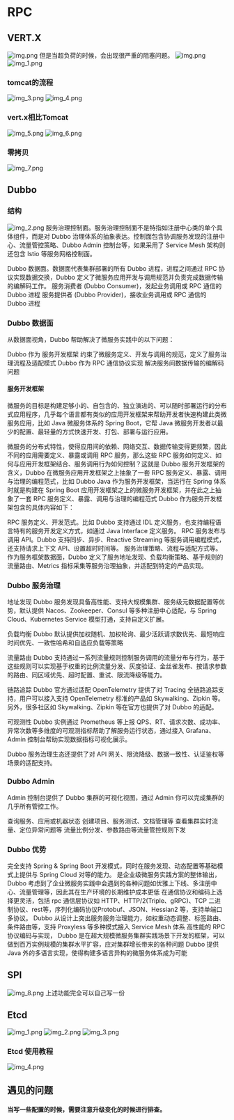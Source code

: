 
# RPC
## VERT.X
![img.png](img/img.png)
但是当超负荷的时候，会出现很严重的阻塞问题。
![img.png](img.png)
![img_1.png](img_1.png)

### tomcat的流程
![img_3.png](img_3.png)
![img_4.png](img_4.png)
### vert.x相比Tomcat
![img_5.png](img_5.png)
![img_6.png](img_6.png)
### 零拷贝
![img_7.png](img_7.png)

## Dubbo
### 结构
![img_2.png](img_2.png)
服务治理控制面。服务治理控制面不是特指如注册中心类的单个具体组件，而是对 Dubbo 治理体系的抽象表达。控制面包含协调服务发现的注册中心、流量管控策略、Dubbo Admin 控制台等，如果采用了 Service Mesh 架构则还包含 Istio 等服务网格控制面。

Dubbo 数据面。数据面代表集群部署的所有 Dubbo 进程，进程之间通过 RPC 协议实现数据交换，Dubbo 定义了微服务应用开发与调用规范并负责完成数据传输的编解码工作。
服务消费者 (Dubbo Consumer)，发起业务调用或 RPC 通信的 Dubbo 进程
服务提供者 (Dubbo Provider)，接收业务调用或 RPC 通信的 Dubbo 进程
### Dubbo 数据面
从数据面视角，Dubbo 帮助解决了微服务实践中的以下问题：

Dubbo 作为 服务开发框架 约束了微服务定义、开发与调用的规范，定义了服务治理流程及适配模式
Dubbo 作为 RPC 通信协议实现 解决服务间数据传输的编解码问题

#### 服务开发框架
微服务的目标是构建足够小的、自包含的、独立演进的、可以随时部署运行的分布式应用程序，几乎每个语言都有类似的应用开发框架来帮助开发者快速构建此类微服务应用，比如 Java 微服务体系的 Spring Boot，它帮 Java 微服务开发者以最少的配置、最轻量的方式快速开发、打包、部署与运行应用。

微服务的分布式特性，使得应用间的依赖、网络交互、数据传输变得更频繁，因此不同的应用需要定义、暴露或调用 RPC 服务，那么这些 RPC 服务如何定义、如何与应用开发框架结合、服务调用行为如何控制？这就是 Dubbo 服务开发框架的含义，Dubbo 在微服务应用开发框架之上抽象了一套 RPC 服务定义、暴露、调用与治理的编程范式，比如 Dubbo Java 作为服务开发框架，当运行在 Spring 体系时就是构建在 Spring Boot 应用开发框架之上的微服务开发框架，并在此之上抽象了一套 RPC 服务定义、暴露、调用与治理的编程范式
Dubbo 作为服务开发框架包含的具体内容如下：

RPC 服务定义、开发范式。比如 Dubbo 支持通过 IDL 定义服务，也支持编程语言特有的服务开发定义方式，如通过 Java Interface 定义服务。
RPC 服务发布与调用 API。Dubbo 支持同步、异步、Reactive Streaming 等服务调用编程模式，还支持请求上下文 API、设置超时时间等。
服务治理策略、流程与适配方式等。作为服务框架数据面，Dubbo 定义了服务地址发现、负载均衡策略、基于规则的流量路由、Metrics 指标采集等服务治理抽象，并适配到特定的产品实现。
### Dubbo 服务治理
地址发现
Dubbo 服务发现具备高性能、支持大规模集群、服务级元数据配置等优势，默认提供 Nacos、Zookeeper、Consul 等多种注册中心适配，与 Spring Cloud、Kubernetes Service 模型打通，支持自定义扩展。

负载均衡
Dubbo 默认提供加权随机、加权轮询、最少活跃请求数优先、最短响应时间优先、一致性哈希和自适应负载等策略

流量路由
Dubbo 支持通过一系列流量规则控制服务调用的流量分布与行为，基于这些规则可以实现基于权重的比例流量分发、灰度验证、金丝雀发布、按请求参数的路由、同区域优先、超时配置、重试、限流降级等能力。

链路追踪
Dubbo 官方通过适配 OpenTelemetry 提供了对 Tracing 全链路追踪支持，用户可以接入支持 OpenTelemetry 标准的产品如 Skywalking、Zipkin 等。另外，很多社区如 Skywalking、Zipkin 等在官方也提供了对 Dubbo 的适配。

可观测性
Dubbo 实例通过 Prometheus 等上报 QPS、RT、请求次数、成功率、异常次数等多维度的可观测指标帮助了解服务运行状态，通过接入 Grafana、Admin 控制台帮助实现数据指标可视化展示。

Dubbo 服务治理生态还提供了对 API 网关、限流降级、数据一致性、认证鉴权等场景的适配支持。

### Dubbo Admin
Admin 控制台提供了 Dubbo 集群的可视化视图，通过 Admin 你可以完成集群的几乎所有管控工作。

查询服务、应用或机器状态
创建项目、服务测试、文档管理等
查看集群实时流量、定位异常问题等
流量比例分发、参数路由等流量管控规则下发
### Dubbo 优势
完全支持 Spring & Spring Boot 开发模式，同时在服务发现、动态配置等基础模式上提供与 Spring Cloud 对等的能力。
是企业级微服务实践方案的整体输出，Dubbo 考虑到了企业微服务实践中会遇到的各种问题如优雅上下线、多注册中心、流量管理等，因此其在生产环境的长期维护成本更低
在通信协议和编码上选择更灵活，包括 rpc 通信层协议如 HTTP、HTTP/2(Triple、gRPC)、TCP 二进制协议、rest等，序列化编码协议Protobuf、JSON、Hessian2 等，支持单端口多协议。
Dubbo 从设计上突出服务服务治理能力，如权重动态调整、标签路由、条件路由等，支持 Proxyless 等多种模式接入 Service Mesh 体系
高性能的 RPC 协议编码与实现，
Dubbo 是在超大规模微服务集群实践场景下开发的框架，可以做到百万实例规模的集群水平扩容，应对集群增长带来的各种问题
Dubbo 提供 Java 外的多语言实现，使得构建多语言异构的微服务体系成为可能








## SPI
![img_8.png](img/img_8.png)
上述功能完全可以自己写一份

## Etcd
![img_1.png](img_1.png)
![img_2.png](img_2.png)
![img_3.png](img_3.png)
### Etcd 使用教程
![img_4.png](img_4.png)


## 遇见的问题
#### 当写一些配置的时候，需要注意升级变化的时候进行排查。